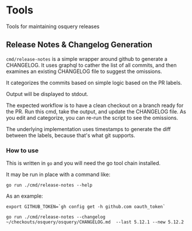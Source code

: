 # Tools

Tools for maintaining osquery releases

## Release Notes & Changelog Generation

`cmd/release-notes` is a simple wrapper around github to generate a
CHANGELOG. It uses graphql to cather the list of all commits, and
then examines an existing CHANGELOG file to suggest the omissions.

It categorizes the commits based on simple logic based on the PR labels.

Output will be displayed to stdout.

The expected workflow is to have a clean checkout on a branch ready
for the PR. Run this cmd, take the output, and update the CHANGELOG
file. As you edit and categorize, you can re-run the script to see the
omissions.

The underlying implementation uses timestamps to generate the diff
between the labels, because that's what git supports.

### How to use

This is written in `go` and you will need the go tool chain installed.

It may be run in place with a command like:

``` shell
go run ./cmd/release-notes --help
```

As an example:

``` shell
export GITHUB_TOKEN=`gh config get -h github.com oauth_token`

go run ./cmd/release-notes --changelog ~/checkouts/osquery/osquery/CHANGELOG.md  --last 5.12.1 --new 5.12.2
```
